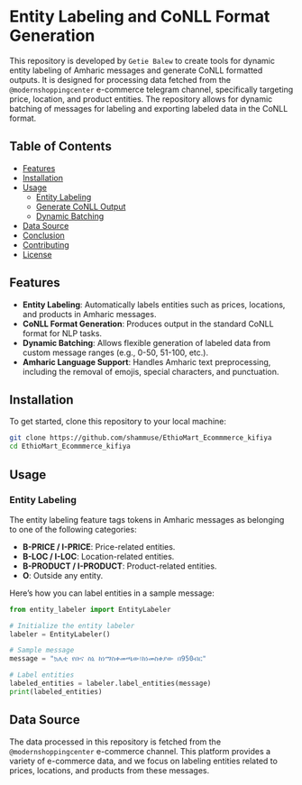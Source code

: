 # Entity Labeling and CoNLL Format Generation

This repository is developed by `Getie Balew`  to create tools for dynamic entity labeling of Amharic messages and generate CoNLL formatted outputs. It is designed for processing data fetched from the `@modernshoppingcenter` e-commerce telegram channel, specifically targeting price, location, and product entities. The repository allows for dynamic batching of messages for labeling and exporting labeled data in the CoNLL format.

## Table of Contents

- [Features](#features)
- [Installation](#installation)
- [Usage](#usage)
  - [Entity Labeling](#entity-labeling)
  - [Generate CoNLL Output](#generate-conll-output)
  - [Dynamic Batching](#dynamic-batching)
- [Data Source](#data-source)
- [Conclusion](#conclusion)
- [Contributing](#contributing)
- [License](#license)

## Features

- **Entity Labeling**: Automatically labels entities such as prices, locations, and products in Amharic messages.
- **CoNLL Format Generation**: Produces output in the standard CoNLL format for NLP tasks.
- **Dynamic Batching**: Allows flexible generation of labeled data from custom message ranges (e.g., 0-50, 51-100, etc.).
- **Amharic Language Support**: Handles Amharic text preprocessing, including the removal of emojis, special characters, and punctuation.

## Installation

To get started, clone this repository to your local machine:

```bash
git clone https://github.com/shammuse/EthioMart_Ecommmerce_kifiya
cd EthioMart_Ecommmerce_kifiya
```
## Usage

### Entity Labeling

The entity labeling feature tags tokens in Amharic messages as belonging to one of the following categories:

- **B-PRICE / I-PRICE**: Price-related entities.
- **B-LOC / I-LOC**: Location-related entities.
- **B-PRODUCT / I-PRODUCT**: Product-related entities.
- **O**: Outside any entity.

Here’s how you can label entities in a sample message:

```python
from entity_labeler import EntityLabeler

# Initialize the entity labeler
labeler = EntityLabeler()

# Sample message
message = "ኳሊቲ የቡና ስኒ ከነማስቀመጫው፣ከነመስቀያው በ950ብር"

# Label entities
labeled_entities = labeler.label_entities(message)
print(labeled_entities)
```
## Data Source

The data processed in this repository is fetched from the `@modernshoppingcenter` e-commerce channel. This platform provides a variety of e-commerce data, and we focus on labeling entities related to prices, locations, and products from these messages.

